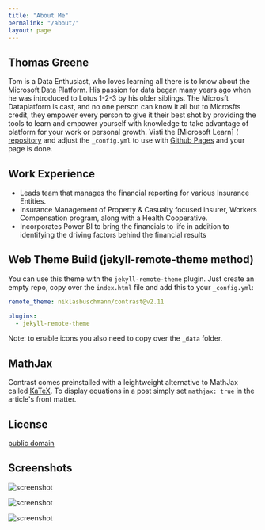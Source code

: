 ```yaml
---
title: "About Me"
permalink: "/about/"
layout: page
---
```


## Thomas Greene

Tom is a Data Enthusiast, who loves learning all there is to know about the Microsoft Data Platform.  His passion for data began many years ago when he was introduced to Lotus 1-2-3  by his older siblings. The Microsft Dataplatform is cast, and no one person can know it all but to Microsfts credit, they empower every person to give it their best shot by providing the tools to learn and empower yourself with knowledge to take advantage of platform for your work or personal growth.  Visti the [Microsoft Learn] (    [repository](https://github.com/cosmosbi/repository) and adjust the `_config.yml` to use with [Github Pages](https://pages.github.com/) and your page is done.

## Work Experience

 - Leads team that manages the financial reporting for various Insurance Entities.
 - Insurance Management of Property & Casualty focused insurer, Workers Compensation program, along with a Health Cooperative.
 - Incorporates Power BI to bring the financials to life in addition to identifying the driving factors behind the financial results



## Web Theme Build (jekyll-remote-theme method)

You can use this theme with the `jekyll-remote-theme` plugin. Just create an empty repo, copy over the `index.html` file and add this to your `_config.yml`:

```yaml
remote_theme: niklasbuschmann/contrast@v2.11

plugins:
  - jekyll-remote-theme
```

Note: to enable icons you also need to copy over the `_data` folder.

## MathJax

Contrast comes preinstalled with a leightweight alternative to MathJax called [KaTeX](https://katex.org/). To display equations in a post simply set `mathjax: true` in the article's front matter.

## License

[public domain](http://unlicense.org/)

## Screenshots

![screenshot](https://user-images.githubusercontent.com/4943215/109431850-cd711780-7a08-11eb-8601-2763f2ee6bb4.png)

![screenshot](https://user-images.githubusercontent.com/4943215/109431832-b6cac080-7a08-11eb-9c5e-a058680c23a1.png)

![screenshot](https://user-images.githubusercontent.com/4943215/73125194-5f0b8b80-3fa4-11ea-805c-8387187503ad.png)
